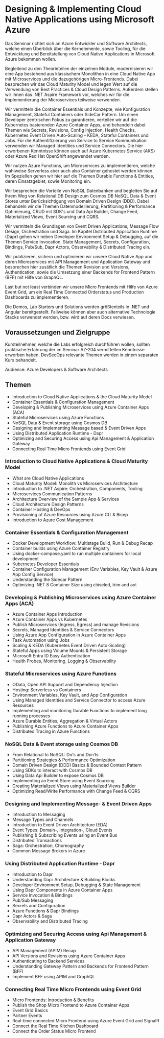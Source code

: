 # Designing & Implementing Cloud Native Applications using Microsoft Azure

Das Seminar richtet sich an Azure Entwickler und Software Architects, welche einen Überblick über die Kernelemente, sowie Tooling, für die Entwicklung und Bereitstellung von Cloud Native Applications in Microsoft Azure bekommen wollen. 

Begleitend zu den Theorieteilen der einzelnen Module, modernisieren wir eine App bestehend aus klassischem Monolithen in eine Cloud Native App mit Microservices und die dazugehörigen Micro-Frontends. Dabei besprechen wir das Cloud Maturity Model und legen Wert auf die Verwendung von Best Practices & Cloud Design Patterns. Außerdem stellen wir ihnen das .NET Aspire Framework vor, welches wir für die Implementierung der Microservices teilweise verwenden.

Wir vermitteln die Container Essentials und Konzepte, wie Konfiguration Management, Stateful Containers oder SideCar Pattern. Um einen Developer zentrischen Fokus zu garantieren, verteilen wir auf die Kubernetes basierenden Azure Container Apps, und behandeln dabei Themen wie Secrets, Revisions, Config Injection, Health Checks, Kubernetes Event Driven Auto-Scaling - KEDA, Stateful Containers und Jobs. Für die Authentifizierung von Service to Service Kommunikation verwenden wir Managed Identities und Service Connectors. Die hier erworbenen Kenntnisse können auch auf Azure Kubernetes Service (AKS) oder Azure Red Hat OpenShift angewendet werden. 

Wir nutzen Azure Functions, um Microservices zu implementieren, welche wahlweise Serverless aber auch also Container gehostet werden können. Im Speziellen gehen wir hier auf die Themen Durable Functions & Entities, deren Einsatzgebiet, sowie Monitoring ein.

Wir besprechen die Vorteile von NoSQL Datenbanken und begleiten Sie auf Ihrem Weg von Relational DB Design zum Cosmos DB NoSQL Data & Event Stores unter Berücksichtigung von Domain Driven Design (DDD). Dabei behandeln wir die Themen Datenmodellierung, Partitioning & Performance Optimierung, CRUD mit SDK's und Data Api Builder, Change Feed, Materialized Views, Event Sourcing und CQRS.

Wir vermitteln die Grundlagen von Event Driven Applications, Message Flow Design, Orchestration und Saga. Im Kapitel Distributed Application Runtime (Dapr) gehen wir neben Developer Environment Setup & Debugging, auf die Themen Service Invocation, State Management, Secrets, Configuration, Bindings, Pub/Sub, Dapr Actors, Observability & Distributed Tracing ein.

Wir publizieren, sichern und optimieren wir unsere Cloud Native App und deren Microservices mit API Management und Application Gateway und besprechen hier zusätlich die Themen Revision und Versions, Authentication, sowie die Umsetzung einer Backends for Frontend Pattern (BFF) mit Hilfe von GraphQL.

Last but not least verbinden wir unsere Micro Frontends mit Hilfe von Azure Event Grid, um ein Real Time Connected Orderstatus und Production Dashboards zu implementieren.

Die Demos, Lab Starters und Solutions werden größtenteils in .NET und Angular bereitgestellt. Fallweise können aber auch alternative Technologie Stacks verwendet werden, bzw. wird auf deren Docs verwiesen.

## Voraussetzungen und Zielgruppe

Kursteilnehmer, welche die Labs erfolgreich durchführen wollen, sollten praktische Erfahrung der im Seminar AZ-204 vermittelten Kenntnisse erworben haben. DevSecOps relevante Themen werden in einem separaten Kurs behandelt.

Audience: Azure Developers & Software Architects

## Themen

- Introduction to Cloud Native Applications & the Cloud Maturity Model
- Container Essentials & Configuration Management
- Developing & Publishing Microservices using Azure Container Apps (ACA)
- Stateful Microservices using Azure Functions
- NoSQL Data & Event storage using Cosmos DB
- Designing and Implementing Message based & Event Driven Apps
- Using Distributed Application Runtime - Dapr
- Optimizing and Securing Access using Api Management & Application Gateway
- Connecting Real Time Micro Frontends using Event Grid 

### Introduction to Cloud Native Applications & Cloud Maturity Model

- What are Cloud Native Applications
- Cloud Maturity Model: Monolith vs Microservices Architecture
- Introduction to .NET Aspire: Orchestration, Components, Tooling
- Microservices Communication Patterns
- Architecture Overview of the Sample App & Services
- Cloud Architecture Design Patterns
- Container Hosting & DevOps
- Provisioning of Azure Resources using Azure CLI & Bicep
- Introduction to Azure Cost Management

### Container Essentials & Configuration Management

- Docker Development Workflow: Multistage Build, Run & Debug Recap
- Container builds using Azure Container Registry
- Using docker-compose.yaml to run multiple containers for local development
- Kubernetes Developer Essentials
- Container Configuration Management (Env Variables, Key Vault & Azure App Config Service)
- Understanding the Sidecar Pattern
- Optimizing .NET 8 Container Size using chiseled, trim and aot

### Developing & Publishing Microservices using Azure Container Apps (ACA)

- Azure Container Apps Introduction
- Azure Container Apps vs Kubernetes
- Publish Microservices (Ingress, Egress) and manage Revisions
- Secrets, Managed Identities & Service Connectors
- Using Azure App Configuration in Azure Container Apps
- Task Automation using Jobs
- Scaling & KEDA (Kubernetes Event Driven Auto-Scaling) 
- Stateful Apps using Volume Mounts & Persistent Storage
- Microsoft Entra ID Easy Authentication 
- Health Probes, Monitoring, Logging & Observability

### Stateful Microservices using Azure Functions

- OData, Open API Support and Dependency Injection
- Hosting: Serverless vs Containers
- Environment Variables, Key Vault, and App Configuration
- Using Managed Identities and Service Connector to access Azure Resources
- Implementing and monitoring Durable Functions to implement long running processes
- Azure Durable Entities, Aggregation & Virtual Actors
- Publishing Azure Functions to Azure Container Apps
- Distributed Tracing in Azure Functions

### NoSQL Data & Event storage using Cosmos DB

- From Relational to NoSQL: Do's and Don’ts
- Partitioning Strategies & Performance Optimization
- Domain Driven Design (DDD) Basics & Bounded Context Pattern
- Using SDKs to interact with Cosmos DB
- Using Data Api Builder to expose Cosmos DB
- Implementing an Event Store using Event Sourcing
- Creating Materialized Views using Materialized Views Builder
- Optimizing Read/Write Performance with Change Feed & CQRS 

### Designing and Implementing Message- & Event Driven Apps

- Introduction to Messaging
- Message Types and Channels
- Introduction to Event Driven Architecture (EDA)
- Event Types: Domain-, Integration-, Cloud Events
- Publishing & Subscribing Events using an Event Bus
- Distributed Transactions
- Saga: Orchestration, Choreography
- Common Message Brokers in Azure

### Using Distributed Application Runtime - Dapr

- Introduction to Dapr 
- Understanding Dapr Architecture & Building Blocks
- Developer Environment Setup, Debugging & State Management
- Using Dapr Components in Azure Container Apps
- Service Invocation & Bindings
- Pub/Sub Messaging
- Secrets and Configuration
- Azure Functions & Dapr Bindings
- Dapr Actors & Saga
- Observability and Distributed Tracing

### Optimizing and Securing Access using Api Management & Application Gateway

- API Management (APIM) Recap
- API Versions and Revisions using Azure Container Apps 
- Authenticating to Backend Services
- Understanding Gateway Pattern and Backends for Frontend Pattern (BFF)
- Implement BFF using APIM and GraphQL

### Connecting Real Time Micro Frontends using Event Grid 

- Micro Frontends: Introduction & Benefits
- Publish the Shop Micro Frontend to Azure Container Apps
- Event Grid Basics
- Partner Events
- Real-time connected Micro Frontend using Azure Event Grid and SignalR
- Connect the Real Time Kitchen Dashboard 
- Connect the Order Status Micro Frontend
